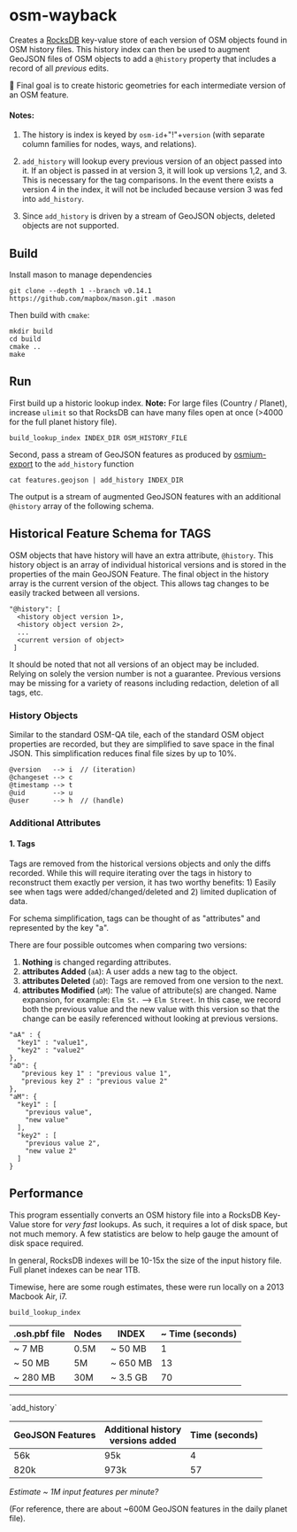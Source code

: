 # osm-wayback
<!-- [![Build Status](https://travis-ci.org/mapbox/osm-wayback.svg?branch=master)](https://travis-ci.org/mapbox/osm-tag-history) -->

Creates a [RocksDB](//rocksdb.org) key-value store of each version of OSM objects found in OSM history files. This history index can then be used to augment GeoJSON files of OSM objects to add a `@history` property that includes a record of all _previous_ edits.

:rocket: Final goal is to create historic geometries for each intermediate version of an OSM feature.

#### Notes:

1. The history is index is keyed by `osm-id`+"!"+`version` (with separate column families for nodes, ways, and relations).

2. `add_history` will lookup every previous version of an object passed into it. If an object is passed in at version 3, it will look up versions 1,2, and 3. This is necessary for the tag comparisons. In the event there exists a version 4 in the index, it will not be included because version 3 was fed into `add_history`.

3. Since `add_history` is driven by a stream of GeoJSON objects, deleted objects are not supported.

## Build

Install mason to manage dependencies

```
git clone --depth 1 --branch v0.14.1 https://github.com/mapbox/mason.git .mason
```

Then build with `cmake`:
```
mkdir build
cd build
cmake ..
make
```

## Run

First build up a historic lookup index.
**Note:** For large files (Country / Planet), increase `ulimit` so that RocksDB can have many files open at once (>4000 for the full planet history file).

```
build_lookup_index INDEX_DIR OSM_HISTORY_FILE
```

Second, pass a stream of GeoJSON features as produced by [osmium-export](http://docs.osmcode.org/osmium/latest/osmium-export.html) to the `add_history` function

```
cat features.geojson | add_history INDEX_DIR
```

The output is a stream of augmented GeoJSON features with an additional `@history` array of the following schema.

## Historical Feature Schema for TAGS
OSM objects that have history will have an extra attribute, `@history`. This history object is an array of individual historical versions and is stored in the properties of the main GeoJSON Feature. 
The final object in the history array is the current version of the object. This allows tag changes to be easily tracked between all versions.

```
"@history": [
  <history object version 1>,
  <history object version 2>,
  ...
  <current version of object>
 ]
```
 
It should be noted that not all versions of an object may be included. Relying on solely the version number is not a guarantee. Previous versions may be missing for a variety of reasons including redaction, deletion of all tags, etc.

### History Objects

Similar to the standard OSM-QA tile, each of the standard OSM object properties are recorded, but they are simplified to save space in the final JSON. This simplification reduces final file sizes by up to 10%.

```
@version   --> i  // (iteration)
@changeset --> c
@timestamp --> t
@uid       --> u
@user      --> h  // (handle)
```

### Additional Attributes
#### 1. Tags

Tags are removed from the historical versions objects and only the diffs recorded. While this will require iterating over the tags in history to reconstruct them exactly per version, it has two worthy benefits: 1) Easily see when tags were added/changed/deleted and 2) limited duplication of data.

For schema simplification, tags can be thought of as "attributes" and represented by the key "a".

There are four possible outcomes when comparing two versions:

1. **Nothing** is changed regarding attributes.
1. **attributes Added** (`aA`): A user adds a new tag to the object.
1. **attributes Deleted** (`aD`): Tags are removed from one version to the next.
1. **attributes Modified** (`aM`): The value of attribute(s) are changed. Name expansion, for example: `Elm St.` --> `Elm Street`. In this case, we record both the previous value and the new value with this version so that the change can be easily referenced without looking at previous versions.

```
"aA" : {
  "key1" : "value1",
  "key2" : "value2"
},
"aD": {
   "previous key 1" : "previous value 1",
   "previous key 2" : "previous value 2"
},
"aM": {
  "key1" : [
    "previous value",
    "new value"
  ],
  "key2" : [
    "previous value 2",
    "new value 2"
  ]
}
```


## Performance
This program essentially converts an OSM history file into a RocksDB Key-Value store for _very fast_ lookups. As such, it requires a lot of disk space, but not much memory. A few statistics are below to help gauge the amount of disk space required.

In general, RocksDB indexes will be 10-15x the size of the input history file. Full planet indexes can be near 1TB.


Timewise, here are some rough estimates, these were run  locally on a 2013 Macbook Air, i7.

`build_lookup_index`

| .osh.pbf file | Nodes | INDEX   | ~ Time (seconds)| 
|---------------|-------|---------|-----------------|
| ~ 7 MB        | 0.5M  | ~ 50 MB |  1           |
| ~ 50 MB       | 5M    | ~ 650 MB|  13
| ~ 280 MB      | 30M   | ~ 3.5 GB|  70          |


<hr>
`add_history`

| GeoJSON Features | Additional history<br>versions added| Time (seconds)| 
|------------------|---------------------|---------------|
| 56k              | 95k                 | 4             |
| 820k             | 973k                | 57            |

_Estimate ~ 1M input features per minute?_

(For reference, there are about ~600M GeoJSON features in the daily planet file).